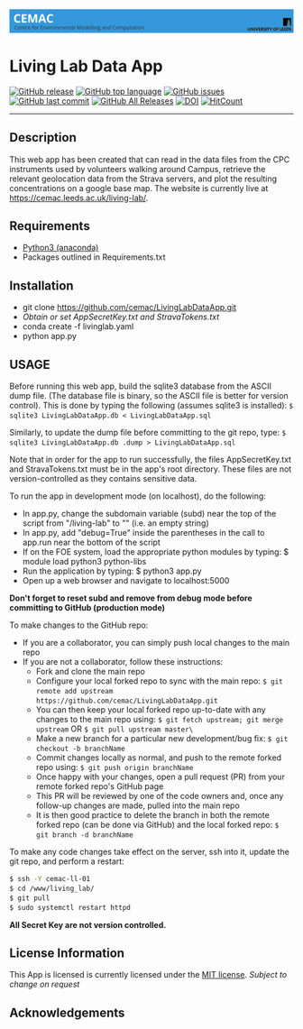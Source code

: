 <div align="center">
<a href="https://www.cemac.leeds.ac.uk/">
  <img src="https://github.com/cemac/cemac_generic/blob/master/Images/cemac.png"></a>
  <br>
</div>

# Living Lab Data App

[![GitHub release](https://img.shields.io/github/release/cemac/LivingLabDataApp.svg)](https://github.com/cemac/LivingLabDataApp/releases) [![GitHub top language](https://img.shields.io/github/languages/top/cemac/LivingLabDataApp.svg)](https://github.com/cemac/LivingLabDataApp) [![GitHub issues](https://img.shields.io/github/issues/cemac/LivingLabDataApp.svg)](https://github.com/cemac/LivingLabDataApp/issues) [![GitHub last commit](https://img.shields.io/github/last-commit/cemac/LivingLabDataApp.svg)](https://github.com/cemac/LivingLabDataApp/commits/master) [![GitHub All Releases](https://img.shields.io/github/downloads/cemac/LivingLabDataApp/total.svg)](https://github.com/cemac/LivingLabDataApp/releases) [![DOI](https://zenodo.org/badge/124416609.svg)](https://zenodo.org/badge/latestdoi/124416609)
[![HitCount](http://hits.dwyl.io/{cemac}/{LivingLabDataApp}.svg)](http://hits.dwyl.io/{cemac}/{LivingLabDataApp})


<hr>


## Description

This web app has been created that can read in the data files from the CPC
instruments used by volunteers walking around Campus, retrieve the relevant geolocation
data from the Strava servers, and plot the resulting concentrations on a google base map.
The website is currently live at <https://cemac.leeds.ac.uk/living-lab/>.

## Requirements

-   [Python3 (anaconda)](https://cemac.leeds.ac.uk/living-lab/)
-   Packages outlined in Requirements.txt

## Installation

* git clone https://github.com/cemac/LivingLabDataApp.git
* *Obtain or set AppSecretKey.txt and StravaTokens.txt*
* conda create -f livinglab.yaml
* python app.py

## USAGE

Before running this web app, build the sqlite3 database from the ASCII dump file.
(The database file is binary, so the ASCII file is better for version control).
This is done by typing the following (assumes sqlite3 is installed):
`$ sqlite3 LivingLabDataApp.db < LivingLabDataApp.sql`

Similarly, to update the dump file before committing to the git repo, type:
`$ sqlite3 LivingLabDataApp.db .dump > LivingLabDataApp.sql`

Note that in order for the app to run successfully, the files AppSecretKey.txt and StravaTokens.txt must be in the app's root directory.
These files are not version-controlled as they contains sensitive data.

To run the app in development mode (on localhost), do the following:

-   In app.py, change the subdomain variable (subd) near the top of the script from "/living-lab" to "" (i.e. an empty string)
-   In app.py, add "debug=True" inside the parentheses in the call to app.run near the bottom of the script
-   If on the FOE system, load the appropriate python modules by typing: $ module load python3 python-libs
-   Run the application by typing: $ python3 app.py
-   Open up a web browser and navigate to localhost:5000

**Don't forget to reset subd and remove from debug mode before committing to GitHub (production mode)**

To make changes to the GitHub repo:

-   If you are a collaborator, you can simply push local changes to the main repo
-   If you are not a collaborator, follow these instructions:
    -   Fork and clone the main repo
    -   Configure your local forked repo to sync with the main repo:
        `$ git remote add upstream https://github.com/cemac/LivingLabDataApp.git`
    -   You can then keep your local forked repo up-to-date with any changes to the main repo using:
        `$ git fetch upstream; git merge upstream`
        OR
        `$ git pull upstream master\`
    -   Make a new branch for a particular new development/bug fix:
        `$ git checkout -b branchName`
    -   Commit changes locally as normal, and push to the remote forked repo using:
        `$ git push origin branchName`
    -   Once happy with your changes, open a pull request (PR) from your remote forked repo's GitHub page
    -   This PR will be reviewed by one of the code owners and, once any follow-up changes are made, pulled into the main repo
    -   It is then good practice to delete the branch in both the remote forked repo (can be done via GitHub) and the local forked repo:
        `$ git branch -d branchName`

To make any code changes take effect on the server, ssh into it, update the git repo, and perform a restart:

```bash
$ ssh -Y cemac-ll-01
$ cd /www/living_lab/
$ git pull
$ sudo systemctl restart httpd
```

**All Secret Key are not version controlled.**

## License Information

This App is licensed is currently licensed under the [MIT license](https://choosealicense.com/licenses/mit/). _Subject to change on request_

## Acknowledgements
